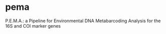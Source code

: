 # pema
P.E.M.A.: a Pipeline for Environmental DNA Metabarcoding Analysis for the 16S and COI marker genes
